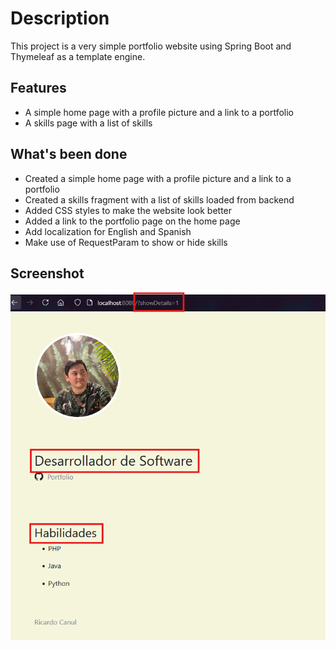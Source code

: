 # Description

This project is a very simple portfolio website using Spring Boot and Thymeleaf as a template engine.

## Features

* A simple home page with a profile picture and a link to a portfolio
* A skills page with a list of skills

## What's been done

* Created a simple home page with a profile picture and a link to a portfolio
* Created a skills fragment with a list of skills loaded from backend
* Added CSS styles to make the website look better
* Added a link to the portfolio page on the home page
* Add localization for English and Spanish
* Make use of RequestParam to show or hide skills

## Screenshot

![screenshot](/github/assets/screenshot-2.png)
